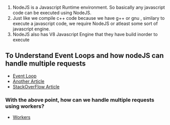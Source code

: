 1. NodeJS is a Javascript Runtime environment. So basically any javascript code can be executed using NodeJS.
2. Just like we compile c++ code because we have g++ or gnu , similary to execute a javascript code, we require NodeJS or atleast some sort of javascript engine.
3. NodeJS also has V8 Javascript Engine that they have build inorder to execute 

## To Understand Event Loops and how nodeJS can handle multiple requests 
- [Event Loop](https://dev.to/trunghieu99tt/how-does-nodejs-handle-thousands-of-requests-while-its-single-thread-dcp)
- [Another Article](https://polcode.com/resources/blog/how-to-handle-thousands-of-requests-efficiently-node-js-secrets-uncovered/)
- [StackOverFlow Article](https://stackoverflow.com/questions/34855352/how-in-general-does-node-js-handle-10-000-concurrent-requests)
### With the above point, how can we handle multiple requests using workers?
- [Workers](https://www.geeksforgeeks.org/how-to-run-many-parallel-http-requests-using-node-js/)



